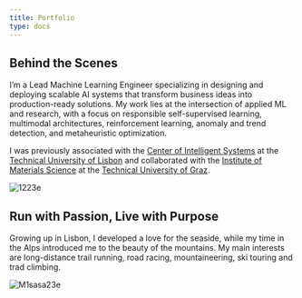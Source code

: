 ```yaml
---
title: Portfolio
type: docs
---
```


## **Behind the Scenes**

I’m a Lead Machine Learning Engineer specializing in designing and deploying scalable AI systems that transform business ideas into production-ready solutions. My work lies at the intersection of applied ML and research, with a focus on responsible self-supervised learning, multimodal architectures, reinforcement learning, anomaly and trend detection, and metaheuristic optimization.

I was previously associated with the [Center of Intelligent Systems](https://csi.idmec.tecnico.ulisboa.pt/) at the [Technical University of Lisbon](https://tecnico.ulisboa.pt/en/) and collaborated with the [Institute of Materials Science](https://www.tugraz.at/institute/imat/home) at the [Technical University of Graz](https://www.tugraz.at/en/home). 


![1223e](https://live.staticflickr.com/65535/53729234907_9e1594ce05_c.jpg)

## **Run with Passion, Live with Purpose**

Growing up in Lisbon, I developed a love for the seaside, while my time in the Alps introduced me to the beauty of the mountains. My main interests are long-distance trail running, road racing, mountaineering, ski touring and trad climbing.

![M1sasa23e](https://live.staticflickr.com/65535/53747266535_c73e895dee_c.jpg)


